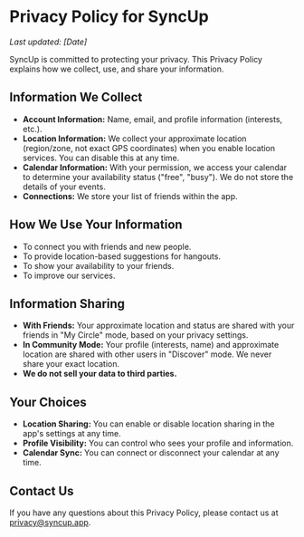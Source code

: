 
# Privacy Policy for SyncUp

*Last updated: [Date]*

SyncUp is committed to protecting your privacy. This Privacy Policy explains how we collect, use, and share your information.

## Information We Collect
- **Account Information:** Name, email, and profile information (interests, etc.).
- **Location Information:** We collect your approximate location (region/zone, not exact GPS coordinates) when you enable location services. You can disable this at any time.
- **Calendar Information:** With your permission, we access your calendar to determine your availability status ("free", "busy"). We do not store the details of your events.
- **Connections:** We store your list of friends within the app.

## How We Use Your Information
- To connect you with friends and new people.
- To provide location-based suggestions for hangouts.
- To show your availability to your friends.
- To improve our services.

## Information Sharing
- **With Friends:** Your approximate location and status are shared with your friends in "My Circle" mode, based on your privacy settings.
- **In Community Mode:** Your profile (interests, name) and approximate location are shared with other users in "Discover" mode. We never share your exact location.
- **We do not sell your data to third parties.**

## Your Choices
- **Location Sharing:** You can enable or disable location sharing in the app's settings at any time.
- **Profile Visibility:** You can control who sees your profile and information.
- **Calendar Sync:** You can connect or disconnect your calendar at any time.

## Contact Us
If you have any questions about this Privacy Policy, please contact us at privacy@syncup.app.
